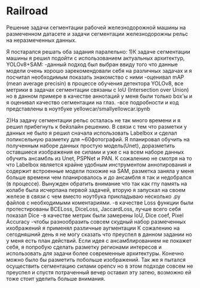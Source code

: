 # Railroad
Решение задачи сегментации рабочей железнодорожной машины на размеченном датасете и задачи сегментации железнодорожны рельс на неразмеченных данных.

Я постарался решать оба задания паралельно:
1)К задаче сегментации машины я решил подойти с использованием актуальных архитектур, YOLOv8+SAM:
  -данный подход был выбран ввиду того что данные модели очень хорошо зарекомендовали себя на различных задачах и я посчитал необходимым показать знакомство с ними
  -оценивал mAP (mean average precisin) в процессе обучения детектора YOLOv8, все метрики в задачах сегментации связаны с IoU (Intersection over Union) но в данном примере в качестве аннотаций у меня были только box'ы и я оценивал качество сегментации на глаз.
  -все подробности и код представлены в ноутбуке yellowcar/smallyellowcar.ipynb

2)На задачу сегментации рельс осталась не так много времени и я решил прибегнуть к бейзлайн решению. В связи с тем что разметки у данных не было я решил сначала использовать Labelbox и сделал попиксельную разметку для ~60фотографий.
Я планировал обучить на полученным наборе данных простую модель(Unet), доразметить оставшиеся изображения ее силами и уже с на всем наборе данных обучить ансамбль из Unet, PSPNet и PAN.
К сожалению не смотря на то что Labelbox является крайне удобным инструментом аннотирования и содержит встроенные модели похожие на SAM, разметка заняла у меня больше времени чем планировалось и до ансамбля я так и недобрался (в процессе).
Вынужден обратить внимание что так как гпу память на колабе была исчерпана первой задачей, вторую я запускал на своем железе в связи с чем вместо ноутбука прикладываю несколько .py файлов с необходимыми коментариями.
  -в качестве Loss функции были протестированы BCELoss, DiceLoss, JaccardLoss, лучше всего себя показал Dice
  -в качестве метрик были замерены IoU, Dice coef, Pixel Accuracy
  -чтобы разнообразить совсем скудный набор размеченных ихображений я применял различные аугментации
К сожалению на сегодняшний день я не могу сказать что преуспел в данном задании но у меня есть план действий. Если идея с ансамблированием не покажет себя, я попробую сделать разметку регионами интересов и использовать для задачи более современные архитектуры. Конечно можно было бы разметить побольше изображений. Так же я пытался осуществить сегментацию силами opencv но в этом подходе совсем не преуспел и спустя потраченный вечер оставил эту затею, возможно ей тоже стоит уделить больше внимания.
  

  
